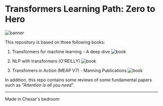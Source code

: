 # Transformers Learning Path: Zero to Hero
![banner](https://cdn.prod.website-files.com/64b860416735fb73d4b72033/64dcc0d7bc78c04f95aba589_19_transformers_in_nlp_how_does_it_work.webp)

This repository is based on three following books:

1. Transformers for machine learning - A deep dive
![book](https://m.media-amazon.com/images/I/41BdeJuzUtL._AC_SY200_QL15_.jpg)

2. NLP with transformers (O'REILLY)
![book](https://m.media-amazon.com/images/I/81gARWcOnYL._AC_UF350,350_QL50_.jpg)

3. Transfomers in Action (MEAP V7) - Manning Publications
![book](https://media.oceanofpdf.com/2024/04/PDF-EPUB-Transformers-in-Action-MEAP-v7-by-Nicole-Koenigstein-Download.jpg)

In addition, this repo contains some reviews of some fundamental papers such as *"Attention is all you need"*.

---

Made in Chesar's bedroom
